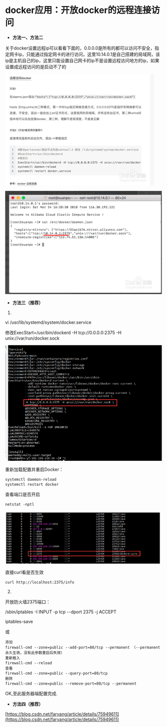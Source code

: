 # docker应用：开放docker的远程连接访问

* **方法一、方法二**

关于docker设置远程ip可以看看下面的，0.0.0.0是所有的都可以访问不安全，指定网卡ip，只能通过指定网卡的进行访问，这里10.14.0.1是自己搭建的局域网，该ip是主机自己的ip，这里只能设置自己网卡的ip不是设置远程访问地方的ip，如果设置成远程访问的是启动不了的

![](/assets/86d6277f9e2f0708db93060be524b899a901f223.jpg)

![](/assets/12312321321.png)

* **方法三（推荐）**

1.

vi /usr/lib/systemd/system/docker.service

修改ExecStart=/usr/bin/dockerd -H tcp://0.0.0.0:2375 -H unix://var/run/docker.sock

![](/assets/p.jpg)

重新加载配置并重启Docker：

```
systemctl daemon-reload
systemctl restart docker
```

查看端口是否开启

```
netstat -nptl
```

![](/assets/VHWVSQ}41HEX%%LA9I8}HRO.png)

直接curl看是否生效

```
curl http://localhost:2375/info
```

2.

开放防火墙2375端口：

/sbin/iptables -I INPUT -p tcp --dport 2375 -j ACCEPT

iptables-save

或

```
添加
firewall-cmd --zone=public --add-port=80/tcp --permanent （--permanent永久生效，没有此参数重启后失效）
重新载入
firewall-cmd --reload
查看
firewall-cmd --zone=public --query-port=80/tcp
删除
firewall-cmd --zone=public --remove-port=80/tcp --permanent
```

OK,至此服务器端配置完成.

* **方法四（推荐）**

[https://blog.csdn.net/faryang/article/details/75949611](https://blog.csdn.net/faryang/article/details/75949611)


